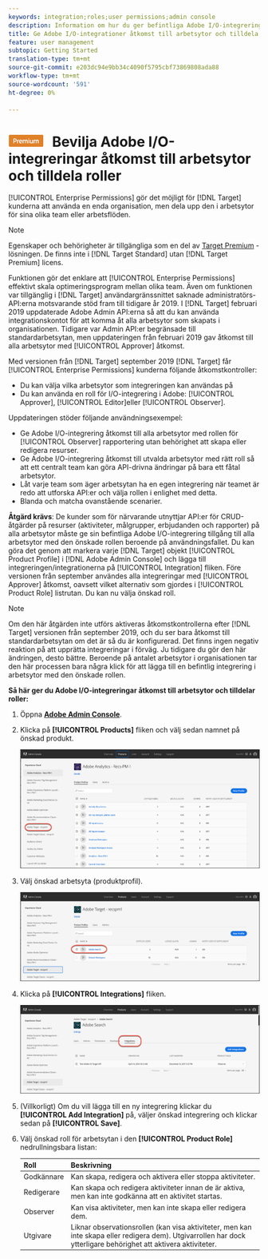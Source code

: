 ```yaml
---
keywords: integration;roles;user permissions;admin console
description: Information om hur du ger befintliga Adobe I/O-integreringar åtkomst till alla arbetsytor med önskad roll i Adobe Target
title: Ge Adobe I/O-integrationer åtkomst till arbetsytor och tilldela roller i Adobe Target
feature: user management
subtopic: Getting Started
translation-type: tm+mt
source-git-commit: e203dc94e9bb34c4090f5795cbf73869808ada88
workflow-type: tm+mt
source-wordcount: '591'
ht-degree: 0%

---
```



# ![PREMIUM](/help/assets/premium.png) Bevilja Adobe I/O-integreringar åtkomst till arbetsytor och tilldela roller

[!UICONTROL Enterprise Permissions] gör det möjligt för [!DNL Target] kunderna att använda en enda organisation, men dela upp den i arbetsytor för sina olika team eller arbetsflöden.

>[!NOTE]
>
>Egenskaper och behörigheter är tillgängliga som en del av [Target Premium](/help/c-intro/intro.md#premium) -lösningen. De finns inte i [!DNL Target Standard] utan [!DNL Target Premium] licens.

Funktionen gör det enklare att [!UICONTROL Enterprise Permissions] effektivt skala optimeringsprogram mellan olika team. Även om funktionen var tillgänglig i [!DNL Target] användargränssnittet saknade administratörs-API:erna motsvarande stöd fram till tidigare år 2019. I [!DNL Target] februari 2019 uppdaterade Adobe Admin API:erna så att du kan använda integrationskontot för att komma åt alla arbetsytor som skapats i organisationen. Tidigare var Admin API:er begränsade till standardarbetsytan, men uppdateringen från februari 2019 gav åtkomst till alla arbetsytor med [!UICONTROL Approver] åtkomst.

Med versionen från [!DNL Target] september 2019 [!DNL Target] får [!UICONTROL Enterprise Permissions] kunderna följande åtkomstkontroller:

* Du kan välja vilka arbetsytor som integreringen kan användas på
* Du kan använda en roll för I/O-integrering i Adobe: [!UICONTROL Approver], [!UICONTROL Editor]eller [!UICONTROL Observer].

Uppdateringen stöder följande användningsexempel:

* Ge Adobe I/O-integrering åtkomst till alla arbetsytor med rollen för [!UICONTROL Observer] rapportering utan behörighet att skapa eller redigera resurser.
* Ge Adobe I/O-integrering åtkomst till utvalda arbetsytor med rätt roll så att ett centralt team kan göra API-drivna ändringar på bara ett fåtal arbetsytor.
* Låt varje team som äger arbetsytan ha en egen integrering när teamet är redo att utforska API:er och välja rollen i enlighet med detta.
* Blanda och matcha ovanstående scenarier.

**Åtgärd krävs**: De kunder som för närvarande utnyttjar API:er för CRUD-åtgärder på resurser (aktiviteter, målgrupper, erbjudanden och rapporter) på alla arbetsytor måste ge sin befintliga Adobe I/O-integrering tillgång till alla arbetsytor med den önskade rollen beroende på användningsfallet. Du kan göra det genom att markera varje [!DNL Target] objekt [!UICONTROL Product Profile] i [!DNL Adobe Admin Console] och lägga till integreringen/integrationerna på [!UICONTROL Integration] fliken. Före versionen från september användes alla integreringar med [!UICONTROL Approver] åtkomst, oavsett vilket alternativ som gjordes i [!UICONTROL Product Role] listrutan. Du kan nu välja önskad roll.

>[!NOTE]
>
>Om den här åtgärden inte utförs aktiveras åtkomstkontrollerna efter [!DNL Target] versionen från september 2019, och du ser bara åtkomst till standardarbetsytan om det är så du är konfigurerad. Det finns ingen negativ reaktion på att upprätta integreringar i förväg. Ju tidigare du gör den här ändringen, desto bättre. Beroende på antalet arbetsytor i organisationen tar den här processen bara några klick för att lägga till en befintlig integrering i arbetsytor med den önskade rollen.

**Så här ger du Adobe I/O-integreringar åtkomst till arbetsytor och tilldelar roller:**

1. Öppna **[Adobe Admin Console](https://adminconsole.adobe.com)**.

1. Klicka på **[!UICONTROL Products]** fliken och välj sedan namnet på önskad produkt.

   ![Välj produkt i Adobe Admin Console](/help/administrating-target/c-user-management/property-channel/assets/io-choose-product.png)

1. Välj önskad arbetsyta (produktprofil).

   ![Välj produktprofil](/help/administrating-target/c-user-management/property-channel/assets/io-select-product-profile.png)

1. Klicka på **[!UICONTROL Integrations]** fliken.

   ![Fliken Integrationer](/help/administrating-target/c-user-management/property-channel/assets/integrations-tab.png)

1. (Villkorligt) Om du vill lägga till en ny integrering klickar du **[!UICONTROL Add Integration]** på, väljer önskad integrering och klickar sedan på **[!UICONTROL Save]**.

1. Välj önskad roll för arbetsytan i den **[!UICONTROL Product Role]** nedrullningsbara listan:

   | Roll | Beskrivning |
   |--- |--- |
   | Godkännare | Kan skapa, redigera och aktivera eller stoppa aktiviteter. |
   | Redigerare | Kan skapa och redigera aktiviteter innan de är aktiva, men kan inte godkänna att en aktivitet startas. |
   | Observer | Kan visa aktiviteter, men kan inte skapa eller redigera dem. |
   | Utgivare | Liknar observationsrollen (kan visa aktiviteter, men kan inte skapa eller redigera dem). Utgivarrollen har dock ytterligare behörighet att aktivera aktiviteter. |
